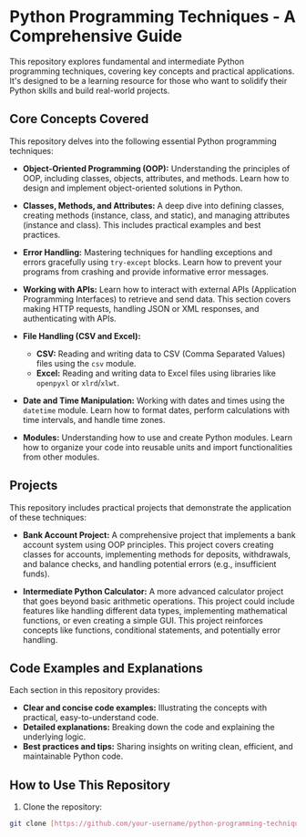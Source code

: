 
# Python Programming Techniques - A Comprehensive Guide

This repository explores fundamental and intermediate Python programming techniques, covering key concepts and practical applications.  It's designed to be a learning resource for those who want to solidify their Python skills and build real-world projects.

## Core Concepts Covered

This repository delves into the following essential Python programming techniques:

* **Object-Oriented Programming (OOP):**  Understanding the principles of OOP, including classes, objects, attributes, and methods.  Learn how to design and implement object-oriented solutions in Python.

* **Classes, Methods, and Attributes:**  A deep dive into defining classes, creating methods (instance, class, and static), and managing attributes (instance and class).  This includes practical examples and best practices.

* **Error Handling:**  Mastering techniques for handling exceptions and errors gracefully using `try-except` blocks. Learn how to prevent your programs from crashing and provide informative error messages.

* **Working with APIs:**  Learn how to interact with external APIs (Application Programming Interfaces) to retrieve and send data.  This section covers making HTTP requests, handling JSON or XML responses, and authenticating with APIs.

* **File Handling (CSV and Excel):**
    * **CSV:** Reading and writing data to CSV (Comma Separated Values) files using the `csv` module.
    * **Excel:** Reading and writing data to Excel files using libraries like `openpyxl` or `xlrd`/`xlwt`.

* **Date and Time Manipulation:**  Working with dates and times using the `datetime` module.  Learn how to format dates, perform calculations with time intervals, and handle time zones.

* **Modules:**  Understanding how to use and create Python modules.  Learn how to organize your code into reusable units and import functionalities from other modules.

## Projects

This repository includes practical projects that demonstrate the application of these techniques:

* **Bank Account Project:**  A comprehensive project that implements a bank account system using OOP principles.  This project covers creating classes for accounts, implementing methods for deposits, withdrawals, and balance checks, and handling potential errors (e.g., insufficient funds).

* **Intermediate Python Calculator:**  A more advanced calculator project that goes beyond basic arithmetic operations.  This project could include features like handling different data types, implementing mathematical functions, or even creating a simple GUI.  This project reinforces concepts like functions, conditional statements, and potentially error handling.

## Code Examples and Explanations

Each section in this repository provides:

* **Clear and concise code examples:**  Illustrating the concepts with practical, easy-to-understand code.
* **Detailed explanations:**  Breaking down the code and explaining the underlying logic.
* **Best practices and tips:**  Sharing insights on writing clean, efficient, and maintainable Python code.

## How to Use This Repository

1. Clone the repository:

```bash
git clone [https://github.com/your-username/python-programming-techniques.git](https://www.google.com/search?q=https://github.com/your-username/python-programming-techniques.git)  # Replace with your repository URL
